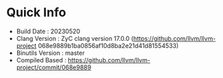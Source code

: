 # Quick Info
* Build Date : 20230520
* Clang Version : ZyC clang version 17.0.0 (https://github.com/llvm/llvm-project 068e9889b1ba0856af10d8ba2e21d41d81554533)
* Binutils Version : master
* Compiled Based : https://github.com/llvm/llvm-project/commit/068e9889

